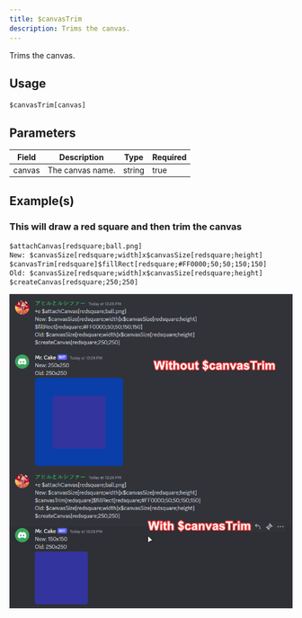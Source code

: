 ```yaml
---
title: $canvasTrim
description: Trims the canvas.
---
```


Trims the canvas.

## Usage
```
$canvasTrim[canvas]
```

## Parameters
| Field | Description | Type | Required |
| --- | --- | --- | --- |
| canvas | The canvas name. | string | true |

## Example(s)

### This will draw a red square and then trim the canvas

```
$attachCanvas[redsquare;ball.png]
New: $canvasSize[redsquare;width]x$canvasSize[redsquare;height] $canvasTrim[redsquare]$fillRect[redsquare;#FF0000;50;50;150;150]
Old: $canvasSize[redsquare;width]x$canvasSize[redsquare;height]
$createCanvas[redsquare;250;250]
```

![Preview](../../../assets/showcases/trim.png)